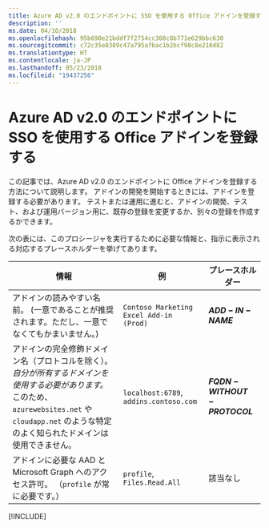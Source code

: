 ```yaml
---
title: Azure AD v2.0 のエンドポイントに SSO を使用する Office アドインを登録する
description: ''
ms.date: 04/10/2018
ms.openlocfilehash: 95b690e21bddf7f2754cc308c8b771e629bbc630
ms.sourcegitcommit: c72c35e8389c47a795afbac1b2bcf98c8e216d82
ms.translationtype: HT
ms.contentlocale: ja-JP
ms.lasthandoff: 05/23/2018
ms.locfileid: "19437256"
---
```

# <a name="register-an-office-add-in-that-uses-sso-with-the-azure-ad-v20-endpoint"></a>Azure AD v2.0 のエンドポイントに SSO を使用する Office アドインを登録する

この記事では、Azure AD v2.0 のエンドポイントに Office アドインを登録する方法について説明します。 アドインの開発を開始するときには、アドインを登録する必要があります。 テストまたは運用に進むと、アドインの開発、テスト、および運用バージョン用に、既存の登録を変更するか、別々の登録を作成するかできます。 

次の表には、このプロシージャを実行するために必要な情報と、指示に表示される対応するプレースホルダーを挙げてあります。 

|情報  |例  |プレースホルダー  |
|---------|---------|---------|
|アドインの読みやすい名前。 (一意であることが推奨されます。ただし、一意でなくてもかまいません。)    |`Contoso Marketing Excel Add-in (Prod)`        |**$ADD-IN-NAME$**         |
|アドインの完全修飾ドメイン名（プロトコルを除く）。 *自分が所有するドメインを使用する必要があります。* このため、 `azurewebsites.net` や `cloudapp.net` のような特定のよく知られたドメインは使用できません。   |`localhost:6789`, `addins.contoso.com`         |**$FQDN-WITHOUT-PROTOCOL$**         |
|アドインに必要な AAD と Microsoft Graph へのアクセス許可。 （`profile` が常に必要です。）    |`profile`, `Files.Read.All`         |該当なし         |

[!INCLUDE[](../includes/register-sso-add-in-aad-v2-include.md)]